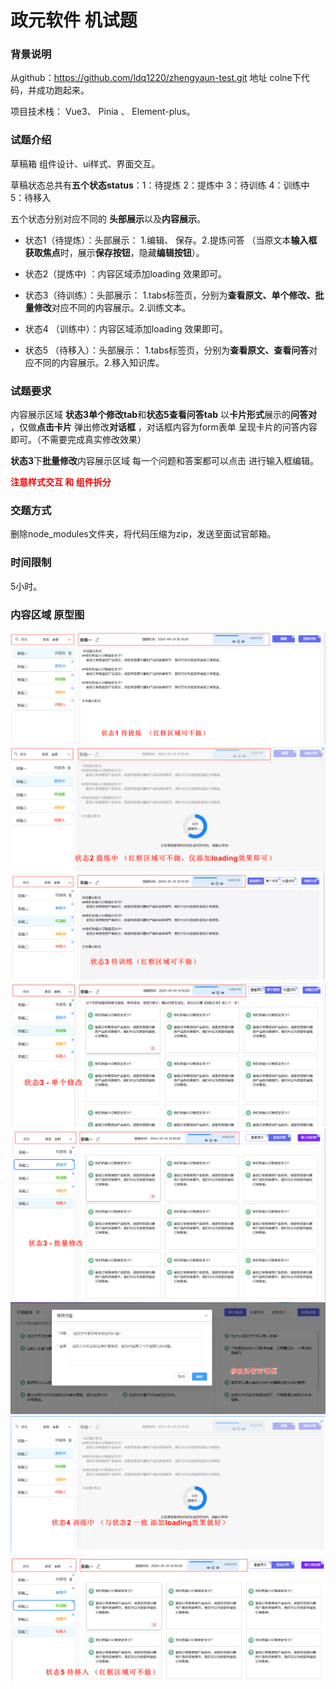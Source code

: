 # 政元软件 机试题

### 背景说明

从github：https://github.com/ldq1220/zhengyaun-test.git 地址 colne下代码，并成功跑起来。

项目技术栈： Vue3、 Pinia 、 Element-plus。

### 试题介绍

草稿箱 组件设计、ui样式、界面交互。

草稿状态总共有**五个状态status**：1：待提炼 2：提炼中 3：待训练 4：训练中 5：待移入

五个状态分别对应不同的 **头部展示**以及**内容展示**。

-   状态1（待提炼）：头部展示： 1.编辑、 保存。2.提炼问答 （当原文本**输入框获取焦点**时，展示**保存按钮**，隐藏**编辑按钮**）。

-   状态2（提炼中) ：内容区域添加loading 效果即可。

-   状态3（待训练）：头部展示： 1.tabs标签页，分别为**查看原文、单个修改、批量修改**对应不同的内容展示。2.训练文本。
-   状态4 （训练中）：内容区域添加loading 效果即可。
-   状态5 （待移入）：头部展示： 1.tabs标签页，分别为**查看原文、查看问答**对应不同的内容展示。2.移入知识库。

### 试题要求

内容展示区域 **状态3单个修改tab**和**状态5查看问答tab** 以**卡片形式**展示的**问答对** ，仅做**点击卡片** 弹出修改**对话框** ，对话框内容为form表单 呈现卡片的问答内容即可。（不需要完成真实修改效果）

**状态3**下**批量修改**内容展示区域 每一个问题和答案都可以点击 进行输入框编辑。

<font color="red">**注意样式交互 和 组件拆分**</font>

### 交题方式

删除node_modules文件夹，将代码压缩为zip，发送至面试官邮箱。

### 时间限制

5小时。

### 内容区域 原型图

![1709175946733](./src//assets/images/test/status1.png)
![1709175946733](./src//assets/images/test/status2.png)
![1709175946733](./src//assets/images/test/status3-1.png)
![1709175946733](./src//assets/images/test/status3-2.png)
![1709175946733](./src//assets/images/test/status3-3.png)
![1709175946733](./src//assets/images/test/status3-4.png)
![1709175946733](./src//assets/images/test/status4.png)
![1709175946733](./src//assets/images/test/status5.png)
